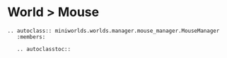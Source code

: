 # World > Mouse


```{eval-rst}
.. autoclass:: miniworlds.worlds.manager.mouse_manager.MouseManager
   :members:

   .. autoclasstoc::
```

